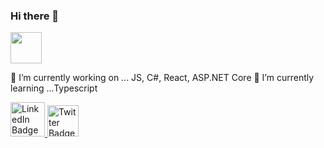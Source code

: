 ### Hi there 👋

  
  <div>
   <img src="http://clipart-library.com/newhp/kissclipart-woman-computer-programmer-clipart-computer-program-462fb3955bf62bad.png" width=50px/>
  </div>
  
   🔭 I’m currently working on ...  JS, C#, React, ASP.NET Core
   🌱 I’m currently learning ...Typescript
  
  <div id="badges">
    <a href="https://linkedin.com/in/tanlui">
      <img src="https://img.shields.io/badge/LinkedIn-blue?style=for-the-badge&logo=linkedin&logoColor=white" alt="LinkedIn Badge" width=55px/>
    </a>
    <a href="https://twitter.com/tan_im_">
      <img src="https://img.shields.io/badge/Twitter-blue?style=for-the-badge&logo=twitter&logoColor=white" alt="Twitter Badge" width=50px/>
    </a>
  </div>
<!--
**xploreout/xploreout** is a ✨ _special_ ✨ repository because its `README.md` (this file) appears on your GitHub profile.

Here are some ideas to get you started:

- 🔭 I’m currently working on ...
- 🌱 I’m currently learning ...
- 👯 I’m looking to collaborate on ...
- 🤔 I’m looking for help with ...
- 💬 Ask me about ...
- 📫 How to reach me: ...
- 😄 Pronouns: ...
- ⚡ Fun fact: ...
-->
